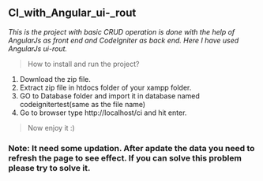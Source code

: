 ## CI_with_Angular_ui-_rout
*This is the project with basic CRUD operation is done with the help of AngularJs as front end and CodeIgniter as back end. 
Here I have used AngularJs ui-rout.*

> How to install and run the project?	

1. Download the zip file.
2. Extract zip file in htdocs folder of your xampp folder.
3. GO to Database folder and import it in database named codeignitertest(same as the file name)
4. Go to browser type http://localhost/ci and hit enter. 
	
> Now enjoy it :)

### Note: It need some updation. After apdate the data you need to refresh the page to see effect. If you can solve this problem please try to solve it.
